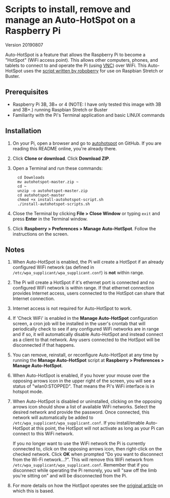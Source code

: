 # Scripts to install, remove and manage an Auto-HotSpot on a Raspberry Pi

Version 20190807

Auto-HotSpot is a feature that allows the Raspberry Pi to become a "HotSpot" (WiFi access point).  This allows other computers, phones, and tablets to connect to and operate the Pi (using [VNC](https://www.raspberrypi.org/documentation/remote-access/vnc/)) over WiFi.  This Auto-HotSpot uses the [script written by roboberry](http://www.raspberryconnect.com/network/item/330-raspberry-pi-auto-wifi-hotspot-switch-internet) for use on Raspbian Stretch or Buster.

## Prerequisites

- Raspberry Pi 3B, 3B+ or 4 (NOTE: I have only tested this image with 3B and 3B+.) running Raspbian Stretch or Buster
- Familiarity with the Pi's Terminal application and basic LINUX commands

## Installation

1. On your Pi, open a browser and go to [autohotspot](https://github.com/AG7GN/autohotspot) on GitHub.  If you are reading this README online, you're already there.

1. Click __Clone or download__.  Click __Download ZIP__.

1. Open a Terminal and run these commands:

         cd Downloads
         mv autohotspot-master.zip ~
         cd ~
         unzip -o autohotspot-master.zip
         cd autohotspot-master
         chmod +x install-autohotspot-script.sh
         ./install-autohotspot-scripts.sh

1. Close the Terminal by clicking __File > Close Window__ or typing `exit` and press __Enter__ in the Terminal window.

1. Click __Raspberry > Preferences > Manage Auto-HotSpot__.  Follow the instructions on the screen.
   
## Notes

1.  When Auto-HotSpot is enabled, the Pi will create a HotSpot if an already configured WiFi network (as defined in `/etc/wpa_supplicant/wpa_supplicant.conf`) is __not__ within range.

1. The Pi will create a HotSpot if it's ethernet port is connected and no configured WiFi network is within range.  If that ethernet connection provides Internet access, users connected to the HotSpot can share that Internet connection.  

1. Internet access is not required for Auto-HotSpot to work.

1. If 'Check WiFi' is enabled in the __Manage Auto-HotSpot__ configuration screen, a cron job will be installed in the user's crontab that will periodically check to see if any configured WiFi networks are in range and if so, it will automatically disable Auto-HotSpot and instead connect as a client to that network.  Any users connected to the HotSpot will be disconnected if that happens.

1. You can remove, reinstall, or reconfigure Auto-HotSpot at any time by running the __Manage Auto-HotSpot__ script at __Raspberry > Preferences > Manage Auto-HotSpot__.

1. When Auto-HotSpot is enabled, if you hover your mouse over the opposing arrows icon in the upper right of the screen, you will see a status of "wlan0:STOPPED".  That means the Pi's WiFi interface is in hotspot mode.

1. When Auto-HotSpot is disabled or uninstalled, clicking on the opposing arrows icon should show a list of available WiFi networks.  Select the desired network and provide the password.  Once connected, this network will automatically be added to `/etc/wpa_supplicant/wpa_supplicant.conf`.  If you install/enable Auto-HotSpot at this point, the HotSpot will not activate as long as your Pi can connect to this WiFi network.

   If you no longer want to use the WiFi network the Pi is currently connected to, click on the opposing arrows icon, then right-click on the checked network.  Click __OK__ when prompted "Do you want to disconnect from the Wi-Fi network...?".  This will remove this WiFi network from `/etc/wpa_supplicant/wpa_supplicant.conf`.  Remember that if you disconnect while operating the Pi remorely, you will "saw off the limb you're sitting on" and will be disconnected from the Pi.
   
1. For more details on how the HotSpot operates see the [original article](http://www.raspberryconnect.com/network/item/330-raspberry-pi-auto-wifi-hotspot-switch-internet) on which this is based.






